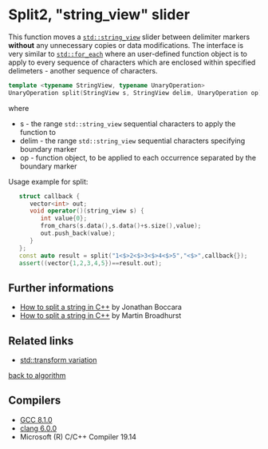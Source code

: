 # Split2, "string_view" slider
This function moves a [`std::string_view`](https://en.cppreference.com/w/cpp/string/basic_string_view) slider between delimiter markers __without__ any unnecessary copies or data modifications. 
The interface is very similar to [`std::for_each`](https://en.cppreference.com/w/cpp/algorithm/for_each) where an user-defined function object is to apply to every sequence of characters which are enclosed within specified delimeters - another sequence of characters.
```cpp
template <typename StringView, typename UnaryOperation>
UnaryOperation split(StringView s, StringView delim, UnaryOperation op)
```
where 
* s - the range `std::string_view` sequential characters to apply the function to
* delim - the range `std::string_view` sequential characters specifying boundary marker
* op - 	function object, to be applied to each occurrence separated by the boundary marker

Usage example for split:
```cpp
   struct callback {
      vector<int> out;
      void operator()(string_view s) {
         int value{0};
         from_chars(s.data(),s.data()+s.size(),value);
         out.push_back(value);
      }
   };
   const auto result = split("1<$>2<$>3<$>4<$>5","<$>",callback{});
   assert((vector{1,2,3,4,5})==result.out);
```

## Further informations
* [How to split a string in C++](https://www.fluentcpp.com/2017/04/21/how-to-split-a-string-in-c/) by Jonathan Boccara
* [How to split a string in C++](http://www.martinbroadhurst.com/how-to-split-a-string-in-c.html) by Martin Broadhurst

## Related links
* [std::transform variation](../split)

[back to algorithm](../)

## Compilers
* [GCC 8.1.0](https://wandbox.org/)
* [clang 6.0.0](https://wandbox.org/)
* Microsoft (R) C/C++ Compiler 19.14 
